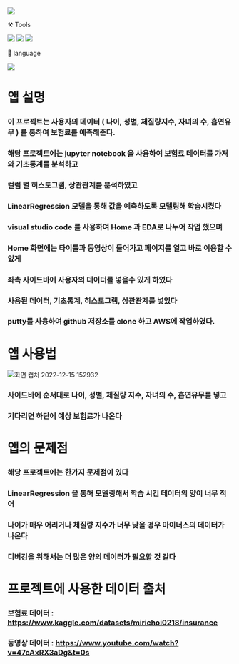 <img src="https://capsule-render.vercel.app/api?type=wave&color=auto&height=300&section=header&text=보험료%20예측%20앱&fontSize=90" />

⚒️ Tools

<img src="https://img.shields.io/badge/Github-181717?style=flat-square&logo=GitHub&logoColor=white"/> <img src="https://img.shields.io/badge/Visual Studio Code-007ACC?style=flat-square&logo=Visual Studio Code&logoColor=white"/> <img src="https://img.shields.io/badge/Jupyter notebook-F37626?style=flat-square&logo=Jupyter&logoColor=white"/>

📜 language

<img src="https://img.shields.io/badge/Python-3776AB?style=flat-square&logo=Python&logoColor=white"/>

# 앱 설명

### 이 프로젝트는 사용자의 데이터 ( 나이, 성별, 체질량지수, 자녀의 수, 흡연유무 ) 를 통하여 보험료를 예측해준다.

### 해당 프로젝트에는 jupyter notebook 을 사용하여 보험료 데이터를 가져와 기초통계를 분석하고  
### 컬럼 별 히스토그램, 상관관계를 분석하였고
### LinearRegression 모델을 통해 값을 예측하도록 모델링해 학습시켰다
### visual studio code 를 사용하여 Home 과 EDA로 나누어 작업 했으며
### Home 화면에는 타이틀과 동영상이 들어가고 페이지를 열고 바로 이용할 수 있게
### 좌측 사이드바에 사용자의 데이터를 넣을수 있게 하였다 
### 사용된 데이터, 기초통계, 히스토그램, 상관관계를 넣었다
### putty를 사용하여 github 저장소를 clone 하고 AWS에 작업하였다.

# 앱 사용법

![화면 캡처 2022-12-15 152932](https://user-images.githubusercontent.com/120348468/207788806-54813a94-e4cd-4167-b673-06ddfd6411cd.png)


### 사이드바에 순서대로 나이, 성별, 체질량 지수, 자녀의 수, 흡연유무를 넣고
### 기다리면 하단에 예상 보험료가 나온다

# 앱의 문제점

### 해당 프로젝트에는 한가지 문제점이 있다
### LinearRegression 을 통해 모델링해서 학습 시킨 데이터의 양이 너무 적어
### 나이가 매우 어리거나 체질량 지수가 너무 낮을 경우 마이너스의 데이터가 나온다
### 디버깅을 위해서는 더 많은 양의 데이터가 필요할 것 같다

# 프로젝트에 사용한 데이터 출처

### 보험료 데이터 : https://www.kaggle.com/datasets/mirichoi0218/insurance
### 동영상 데이터 : https://www.youtube.com/watch?v=47cAxRX3aDg&t=0s
